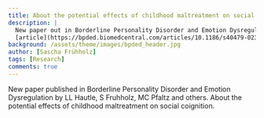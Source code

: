 ```yaml
---
title: About the potential effects of childhood maltreatment on social cognition
description: |
  New paper out in Borderline Personality Disorder and Emotion Dysregulation. Link to
  [article](https://bpded.biomedcentral.com/articles/10.1186/s40479-023-00222-3).
background: /assets/theme/images/bpded_header.jpg
author: [Sascha Frühholz]
tags: [Research]
comments: true
---
```


New paper published in Borderline Personality Disorder and Emotion Dysregulation
by LL Hautle, S Fruhholz, MC Pfaltz and others. About the potential effects of
childhood maltreatment on social coignition.
